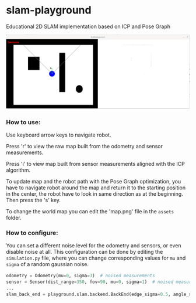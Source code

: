 # slam-playground
Educational 2D SLAM implementation based on ICP and Pose Graph

![slamgui](https://github.com/Kolkir/slam-playground/blob/main/assets/slam.gif)

### How to use:

Use keyboard arrow keys to navigate robot. 

Press 'r' to view the raw map built from the odometry and sensor measurements.

Press 'i' to view map built from sensor measurements aligned with the ICP algorithm.

To update map and the robot path with the Pose Graph optimization, you have to navigate robot around the map and return it to the starting position in the center, the robot have to look in same direction as at the beginning. Then press the 's' key.

To change the world map you can edit the 'map.png' file in the `assets` folder.

### How to configure:

You can set a different noise level for the odometry and sensors, or even disable noise at all. 
This configuration can be done by editing the `simulation.py` file, where you can change corresponding values for `mu` and `sigma` of a random gaussian noise.

```python
odometry = Odometry(mu=0, sigma=3)  # noised measurements
sensor = Sensor(dist_range=350, fov=90, mu=0, sigma=1)  # noised measurements
...
slam_back_end = playground.slam.backend.BackEnd(edge_sigma=0.5, angle_sigma=0.1)
```

